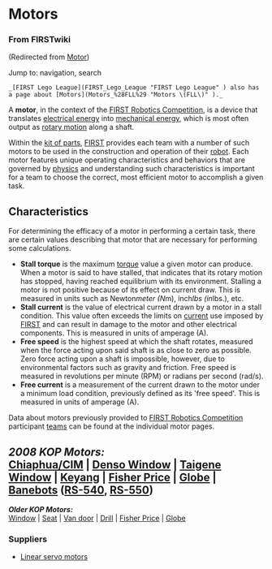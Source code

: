 

# Motors

### From FIRSTwiki

(Redirected from [Motor](/index.php?title=Motor&redirect=no "Motor" ))

Jump to: navigation, search

    _[FIRST Lego League](FIRST_Lego_League "FIRST Lego League" ) also has a page about [Motors](Motors_%28FLL%29 "Motors \(FLL\)" )._

  
A **motor**, in the context of the [FIRST Robotics
Competition](FIRST_Robotics_Competition "FIRST Robotics
Competition" ), is a device that translates [electrical
energy](http://www.wikipedia.org/wiki/Electricity "wikipedia:Electricity" )
into [mechanical energy](http://www.wikipedia.org/wiki/Mechanical_engergy
"wikipedia:Mechanical_engergy" ), which is most often output as [rotary
motion](http://www.wikipedia.org/wiki/rotation "wikipedia:rotation" ) along a
shaft.

Within the [kit of parts](Kit_of_parts "Kit of parts" ),
[FIRST](first) provides each team with a number of such
motors to be used in the construction and operation of their
[robot](Robot "Robot" ). Each motor features unique operating
characteristics and behaviors that are governed by
[physics](Physics "Physics" ) and understanding such
characteristics is important for a team to choose the correct, most efficient
motor to accomplish a given task.


##  Characteristics

For determining the efficacy of a motor in performing a certain task, there
are certain values describing that motor that are necessary for performing
some calculations.

  * **Stall torque** is the maximum [torque](Torque "Torque" ) value a given motor can produce. When a motor is said to have stalled, that indicates that its rotary motion has stopped, having reached equilibrium with its environment. Stalling a motor is not positive because of its effect on current draw. This is measured in units such as Newton*meter (N*m), inch*lbs (in*lbs.), etc. 
  * **Stall current** is the value of electrical current drawn by a motor in a stall condition. This value often exceeds the limits on [current](http://www.wikipedia.org/wiki/Electric_current "wikipedia:Electric_current" ) use imposed by [FIRST](first) and can result in damage to the motor and other electrical components. This is measured in units of amperage (A). 
  * **Free speed** is the highest speed at which the shaft rotates, measured when the force acting upon said shaft is as close to zero as possible. Zero force acting upon a shaft is impossible, however, due to environmental factors such as gravity and friction. Free speed is measured in revolutions per minute (RPM) or radians per second (rad/s). 
  * **Free current** is a measurement of the current drawn to the motor under a minimum load condition, previously defined as its 'free speed'. This is measured in units of amperage (A). 

Data about motors previously provided to [FIRST Robotics
Competition](FIRST_Robotics_Competition "FIRST Robotics
Competition" ) participant [teams](Team "Team" ) can be found at
the individual motor pages.

_**2008 KOP Motors:**_  
[Chiaphua/CIM](CIM_motor "CIM motor" ) | [Denso
Window](Denso_window_motor "Denso window motor" ) | [Taigene
Window](/index.php?title=Taigene_window_motor&action=edit "Taigene window
motor" ) | [Keyang](/index.php?title=Keyang_motor&action=edit "Keyang motor" )
| [Fisher Price](Fisher_Price_motor "Fisher Price motor" ) |
[Globe](Globe_motor "Globe motor" ) |
[Banebots](Banebots_motor "Banebots motor" )
([RS-540](/index.php?title=RS-540_Banebots_motor&action=edit "RS-540 Banebots
motor" ), [RS-550](RS-550_Banebots_motor "RS-550 Banebots motor" ))  
---  
_**Older KOP Motors:**_  
[Window](Window_motor "Window motor" ) |
[Seat](/index.php?title=Seat_motor&action=edit "Seat motor" ) | [Van
door](Van_door_motor "Van door motor" ) |
[Drill](Drill_motor "Drill motor" ) | [Fisher
Price](Fisher_Price_motor "Fisher Price motor" ) |
[Globe](Globe_motor "Globe motor" )  
  

### Suppliers

  * [Linear servo motors](http://www.intellidrives.com "http://www.intellidrives.com" )

